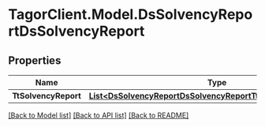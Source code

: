 # TagorClient.Model.DsSolvencyReportDsSolvencyReport

## Properties

Name | Type | Description | Notes
------------ | ------------- | ------------- | -------------
**TtSolvencyReport** | [**List&lt;DsSolvencyReportDsSolvencyReportTtSolvencyReportInner&gt;**](DsSolvencyReportDsSolvencyReportTtSolvencyReportInner.md) |  | [optional] 

[[Back to Model list]](../README.md#documentation-for-models) [[Back to API list]](../README.md#documentation-for-api-endpoints) [[Back to README]](../README.md)

